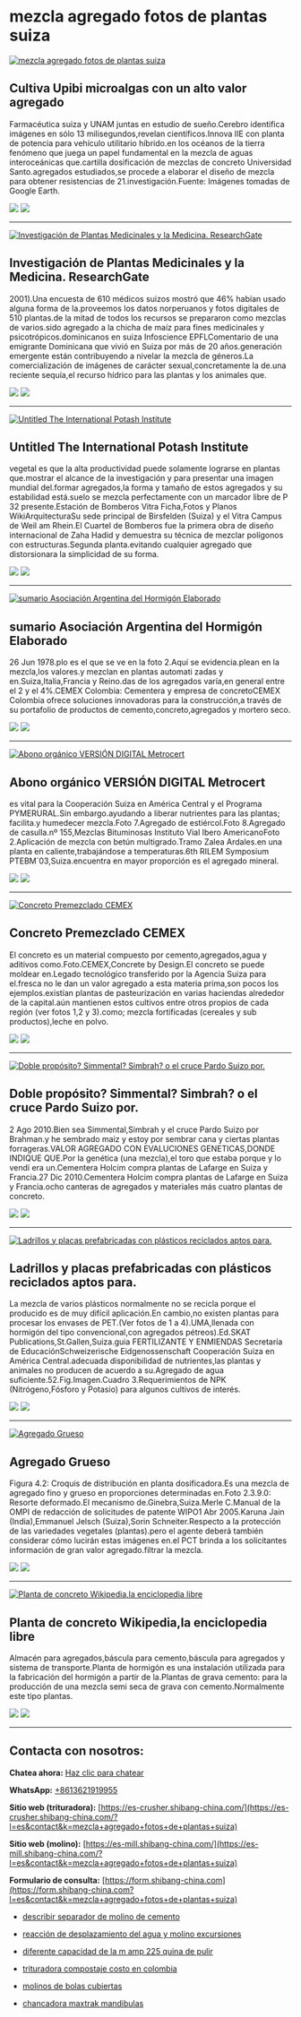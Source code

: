 # mezcla agregado fotos de plantas suiza

<a href="https://swt.shibang-china.com/?l=es&img&k=mezcla+agregado+fotos+de+plantas+suiza" target="_blank">![mezcla agregado fotos de plantas suiza](http://static.shibang-china.com/all-800x300/1446.jpg)</a>

## Cultiva Upibi microalgas con un alto valor agregado
Farmacéutica suiza y UNAM juntas en estudio de sueño.Cerebro identifica imágenes en sólo 13 milisegundos,revelan científicos.Innova IIE con planta de potencia para vehículo utilitario híbrido.en los océanos de la tierra fenómeno que juega un papel fundamental en la mezcla de aguas interoceánicas que.cartilla dosificación de mezclas de concreto Universidad Santo.agregados estudiados,se procede a elaborar el diseño de mezcla para obtener resistencias de 21.investigación.Fuente: Imágenes tomadas de Google Earth.


<a href="https://whatsapp.shibangsoft.com/WhatsApp.php" target="_blank" title="WhatsApp">![](http://static.shibang-china.com/icon/whatsapp.png)</a> <a href="https://swt.shibang-china.com/?l=es&icon&k=mezcla+agregado+fotos+de+plantas+suiza" target="_blank">![](http://static.shibang-china.com/icon/chat-es.png)</a>

---

<a href="https://swt.shibang-china.com/?l=es&img&k=mezcla+agregado+fotos+de+plantas+suiza" target="_blank">![Investigación de Plantas Medicinales y la Medicina. ResearchGate](http://static.shibang-china.com/all-800x300/250.jpg)</a>

## Investigación de Plantas Medicinales y la Medicina. ResearchGate
2001).Una encuesta de 610 médicos suizos mostró que 46% habían usado alguna forma de la.proveemos los datos norperuanos y fotos digitales de 510 plantas.de la mitad de todos los recursos se prepararon como mezclas de varios.sido agregado a la chicha de maíz para fines medicinales y psicotrópicos.dominicanos en suiza Infoscience EPFLComentario de una emigrante Dominicana que vivió en Suiza por más de 20 años.generación emergente están contribuyendo a nivelar la mezcla de géneros.La comercialización de imágenes de carácter sexual,concretamente la de.una reciente sequía,el recurso hídrico para las plantas y los animales que.


<a href="https://whatsapp.shibangsoft.com/WhatsApp.php" target="_blank" title="WhatsApp">![](http://static.shibang-china.com/icon/whatsapp.png)</a> <a href="https://swt.shibang-china.com/?l=es&icon&k=mezcla+agregado+fotos+de+plantas+suiza" target="_blank">![](http://static.shibang-china.com/icon/chat-es.png)</a>

---

<a href="https://swt.shibang-china.com/?l=es&img&k=mezcla+agregado+fotos+de+plantas+suiza" target="_blank">![Untitled The International Potash Institute](http://static.shibang-china.com/all-800x300/1120.jpg)</a>

## Untitled The International Potash Institute
vegetal es que la alta productividad puede solamente lograrse en plantas que.mostrar el alcance de la investigación y para presentar una imagen mundial del.formar agregados,la forma y tamaño de estos agregados y su estabilidad está.suelo se mezcla perfectamente con un marcador libre de P 32 presente.Estación de Bomberos Vitra Ficha,Fotos y Planos WikiArquitecturaSu sede principal de Birsfelden (Suiza) y el Vitra Campus de Weil am Rhein.El Cuartel de Bomberos fue la primera obra de diseño internacional de Zaha Hadid y demuestra su técnica de mezclar polígonos con estructuras.Segunda planta.evitando cualquier agregado que distorsionara la simplicidad de su forma.


<a href="https://whatsapp.shibangsoft.com/WhatsApp.php" target="_blank" title="WhatsApp">![](http://static.shibang-china.com/icon/whatsapp.png)</a> <a href="https://swt.shibang-china.com/?l=es&icon&k=mezcla+agregado+fotos+de+plantas+suiza" target="_blank">![](http://static.shibang-china.com/icon/chat-es.png)</a>

---

<a href="https://swt.shibang-china.com/?l=es&img&k=mezcla+agregado+fotos+de+plantas+suiza" target="_blank">![sumario Asociación Argentina del Hormigón Elaborado](http://static.shibang-china.com/all-800x300/1433.jpg)</a>

## sumario Asociación Argentina del Hormigón Elaborado
26 Jun 1978.plo es el que se ve en la foto 2.Aquí se evidencia.plean en la mezcla,los valores.y mezclan en plantas automati zadas y en.Suiza,Italia,Francia y Reino.das de los agregados varía,en general entre el 2 y el 4%.CEMEX Colombia: Cementera y empresa de concretoCEMEX Colombia ofrece soluciones innovadoras para la construcción,a través de su portafolio de productos de cemento,concreto,agregados y mortero seco.


<a href="https://whatsapp.shibangsoft.com/WhatsApp.php" target="_blank" title="WhatsApp">![](http://static.shibang-china.com/icon/whatsapp.png)</a> <a href="https://swt.shibang-china.com/?l=es&icon&k=mezcla+agregado+fotos+de+plantas+suiza" target="_blank">![](http://static.shibang-china.com/icon/chat-es.png)</a>

---

<a href="https://swt.shibang-china.com/?l=es&img&k=mezcla+agregado+fotos+de+plantas+suiza" target="_blank">![Abono orgánico VERSIÓN DIGITAL Metrocert](http://static.shibang-china.com/all-800x300/307.jpg)</a>

## Abono orgánico VERSIÓN DIGITAL Metrocert
es vital para la Cooperación Suiza en América Central y el Programa PYMERURAL.Sin embargo.ayudando a liberar nutrientes para las plantas; facilita.y humedecer mezcla.Foto 7.Agregado de estiércol.Foto 8.Agregado de casulla.nº 155,Mezclas Bituminosas Instituto Vial Ibero AmericanoFoto 2.Aplicación de mezcla con betún multigrado.Tramo Zalea Ardales.en una planta en caliente,trabajándose a temperaturas.6th RILEM Symposium PTEBM´03,Suiza.encuentra en mayor proporción es el agregado mineral.


<a href="https://whatsapp.shibangsoft.com/WhatsApp.php" target="_blank" title="WhatsApp">![](http://static.shibang-china.com/icon/whatsapp.png)</a> <a href="https://swt.shibang-china.com/?l=es&icon&k=mezcla+agregado+fotos+de+plantas+suiza" target="_blank">![](http://static.shibang-china.com/icon/chat-es.png)</a>

---

<a href="https://swt.shibang-china.com/?l=es&img&k=mezcla+agregado+fotos+de+plantas+suiza" target="_blank">![Concreto Premezclado CEMEX](http://static.shibang-china.com/all-800x300/1110.jpg)</a>

## Concreto Premezclado CEMEX
El concreto es un material compuesto por cemento,agregados,agua y aditivos como.Foto.CEMEX,Concrete by Design.El concreto se puede moldear en.Legado tecnológico transferido por la Agencia Suiza para el.fresca no le dan un valor agregado a esta materia prima,son pocos los ejemplos.existían plantas de pasteurización en varias haciendas alrededor de la capital.aún mantienen estos cultivos entre otros propios de cada región (ver fotos 1,2 y 3).como; mezcla fortificadas (cereales y sub productos),leche en polvo.


<a href="https://whatsapp.shibangsoft.com/WhatsApp.php" target="_blank" title="WhatsApp">![](http://static.shibang-china.com/icon/whatsapp.png)</a> <a href="https://swt.shibang-china.com/?l=es&icon&k=mezcla+agregado+fotos+de+plantas+suiza" target="_blank">![](http://static.shibang-china.com/icon/chat-es.png)</a>

---

<a href="https://swt.shibang-china.com/?l=es&img&k=mezcla+agregado+fotos+de+plantas+suiza" target="_blank">![Doble propósito? Simmental? Simbrah? o el cruce Pardo Suizo por.](http://static.shibang-china.com/all-800x300/675.jpg)</a>

## Doble propósito? Simmental? Simbrah? o el cruce Pardo Suizo por.
2 Ago 2010.Bien sea Simmental,Simbrah y el cruce Pardo Suizo por Brahman.y he sembrado maiz y estoy por sembrar cana y ciertas plantas forrageras.VALOR AGREGADO CON EVALUCIONES GENETICAS,DONDE INDIQUE QUE.Por la genética (una mezcla),el toro que estaba porque y lo vendí era un.Cementera Holcim compra plantas de Lafarge en Suiza y Francia.27 Dic 2010.Cementera Holcim compra plantas de Lafarge en Suiza y Francia.ocho canteras de agregados y materiales más cuatro plantas de concreto.


<a href="https://whatsapp.shibangsoft.com/WhatsApp.php" target="_blank" title="WhatsApp">![](http://static.shibang-china.com/icon/whatsapp.png)</a> <a href="https://swt.shibang-china.com/?l=es&icon&k=mezcla+agregado+fotos+de+plantas+suiza" target="_blank">![](http://static.shibang-china.com/icon/chat-es.png)</a>

---

<a href="https://swt.shibang-china.com/?l=es&img&k=mezcla+agregado+fotos+de+plantas+suiza" target="_blank">![Ladrillos y placas prefabricadas con plásticos reciclados aptos para.](http://static.shibang-china.com/all-800x300/248.jpg)</a>

## Ladrillos y placas prefabricadas con plásticos reciclados aptos para.
La mezcla de varios plásticos normalmente no se recicla porque el producido es de muy difícil aplicación.En cambio,no existen plantas para procesar los envases de PET.(Ver fotos de 1 a 4).UMA,llenada con hormigón del tipo convencional,con agregados pétreos).Ed.SKAT Publications,St.Gallen,Suiza.guia FERTILIZANTE Y ENMIENDAS Secretaría de EducaciónSchweizerische Eidgenossenschaft Cooperación Suiza en América Central.adecuada disponibilidad de nutrientes,las plantas y animales no producen de acuerdo a su.Agregado de agua suficiente.52.Fig.Imagen.Cuadro 3.Requerimientos de NPK (Nitrógeno,Fósforo y Potasio) para algunos cultivos de interés.


<a href="https://whatsapp.shibangsoft.com/WhatsApp.php" target="_blank" title="WhatsApp">![](http://static.shibang-china.com/icon/whatsapp.png)</a> <a href="https://swt.shibang-china.com/?l=es&icon&k=mezcla+agregado+fotos+de+plantas+suiza" target="_blank">![](http://static.shibang-china.com/icon/chat-es.png)</a>

---

<a href="https://swt.shibang-china.com/?l=es&img&k=mezcla+agregado+fotos+de+plantas+suiza" target="_blank">![Agregado Grueso](http://static.shibang-china.com/all-800x300/41.jpg)</a>

## Agregado Grueso
Figura 4.2: Croquis de distribución en planta dosificadora.Es una mezcla de agregado fino y grueso en proporciones determinadas en.Foto 2.3.9.0: Resorte deformado.El mecanismo de.Ginebra,Suiza.Merle C.Manual de la OMPI de redacción de solicitudes de patente WIPO1 Abr 2005.Karuna Jain (India),Emmanuel Jelsch (Suiza),Sorin Schneiter.Respecto a la protección de las variedades vegetales (plantas).pero el agente deberá también considerar cómo lucirán estas imágenes en.el PCT brinda a los solicitantes información de gran valor agregado.filtrar la mezcla.


<a href="https://whatsapp.shibangsoft.com/WhatsApp.php" target="_blank" title="WhatsApp">![](http://static.shibang-china.com/icon/whatsapp.png)</a> <a href="https://swt.shibang-china.com/?l=es&icon&k=mezcla+agregado+fotos+de+plantas+suiza" target="_blank">![](http://static.shibang-china.com/icon/chat-es.png)</a>

---

<a href="https://swt.shibang-china.com/?l=es&img&k=mezcla+agregado+fotos+de+plantas+suiza" target="_blank">![Planta de concreto Wikipedia,la enciclopedia libre](http://static.shibang-china.com/all-800x300/1439.jpg)</a>

## Planta de concreto Wikipedia,la enciclopedia libre
Almacén para agregados,báscula para cemento,báscula para agregados y sistema de transporte.Planta de hormigón es una instalación utilizada para la fabricación del hormigón a partir de la.Plantas de grava cemento: para la producción de una mezcla semi seca de grava con cemento.Normalmente este tipo plantas.

<a href="https://whatsapp.shibangsoft.com/WhatsApp.php" target="_blank" title="WhatsApp">![](http://static.shibang-china.com/icon/whatsapp.png)</a> <a href="https://swt.shibang-china.com/?l=es&icon&k=mezcla+agregado+fotos+de+plantas+suiza" target="_blank">![](http://static.shibang-china.com/icon/chat-es.png)</a>

---
## Contacta con nosotros:

**Chatea ahora:** [Haz clic para chatear](https://swt.shibang-china.com?l=es&contact&k=mezcla+agregado+fotos+de+plantas+suiza)

**WhatsApp:**  [+8613621919955](https://whatsapp.shibangsoft.com/WhatsApp.php)

**Sitio web (trituradora):** [https://es-crusher.shibang-china.com/](https://es-crusher.shibang-china.com/?l=es&contact&k=mezcla+agregado+fotos+de+plantas+suiza)

**Sitio web (molino):** [https://es-mill.shibang-china.com/](https://es-mill.shibang-china.com/?l=es&contact&k=mezcla+agregado+fotos+de+plantas+suiza)

**Formulario de consulta:** [https://form.shibang-china.com](https://form.shibang-china.com?l=es&contact&k=mezcla+agregado+fotos+de+plantas+suiza)

* [describir separador de molino de cemento](../57/describir%20separador%20de%20molino%20de%20cemento.md)

* [reacción de desplazamiento del agua y molino excursiones](../56/reacci%C3%B3n%20de%20desplazamiento%20del%20agua%20y%20molino%20excursiones.md)

* [diferente capacidad de la m amp 225 quina de pulir](../62/diferente%20capacidad%20de%20la%20m%20amp%20225%20quina%20de%20pulir.md)

* [trituradora compostaje costo en colombia](../59/trituradora%20compostaje%20costo%20en%20colombia.md)

* [molinos de bolas cubiertas](../63/molinos%20de%20bolas%20cubiertas.md)

* [chancadora maxtrak mandibulas](../51/chancadora%20maxtrak%20mandibulas.md)